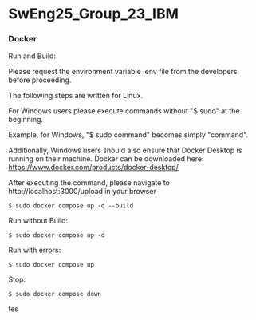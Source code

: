 # SwEng25_Group_23_IBM

### Docker 

Run and Build:

Please request the environment variable .env file from the developers before proceeding.

The following steps are written for Linux.

For Windows users please execute commands without "$ sudo" at the beginning.

Example, for Windows, "$ sudo command" becomes simply "command". 

Additionally, Windows users should also ensure that Docker Desktop is running on their machine. Docker can be downloaded here: https://www.docker.com/products/docker-desktop/

After executing the command, please navigate to http://localhost:3000/upload in your browser

```console
$ sudo docker compose up -d --build
```

Run without Build:

```console
$ sudo docker compose up -d
```

Run with errors:

```console
$ sudo docker compose up
```

Stop:

```console
$ sudo docker compose down
```

tes
